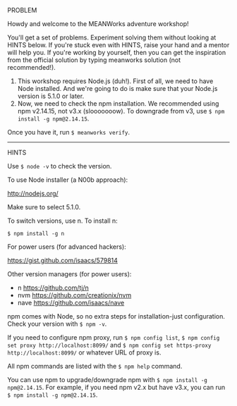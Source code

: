 PROBLEM

Howdy and welcome to the MEANWorks adventure workshop!

You'll get a set of problems. Experiment solving them without looking at HINTS below.
If you're stuck even with HINTS, raise your hand and a mentor will help you.
If you're working by yourself, then you can get the inspiration from the official solution by typing meanworks solution (not recommended!).

1. This workshop requires Node.js (duh!). First of all, we need to have Node installed.
And we're going to do is make sure that your Node.js version is 5.1.0 or later.
2. Now, we need to check the npm installation. We recommended using npm v2.14.15, not v3.x (slooooooow). To downgrade from v3, use `$ npm install -g npm@2.14.15`.

Once you have it, run `$ meanworks verify`.

---

HINTS

Use `$ node -v` to check the version.

To use Node installer (a N00b approach):

http://nodejs.org/

Make sure to select 5.1.0.

To switch versions, use n. To install n:

```
$ npm install -g n
```

For power users (for advanced hackers):

https://gist.github.com/isaacs/579814

Other version managers (for power users):

* n https://github.com/tj/n
* nvm https://github.com/creationix/nvm
* nave https://github.com/isaacs/nave


npm comes with Node, so no extra steps for installation-just configuration. Check your version with `$ npm -v`.

If you need to configure npm proxy, run `$ npm config list`, `$ npm config set proxy http://localhost:8099/` and `$ npm config set https-proxy http://localhost:8099/` or whatever URL of proxy is.

All npm commands are listed with the `$ npm help` command.

You can use npm to upgrade/downgrade npm with `$ npm install -g npm@2.14.15`.
For example, if you need npm v2.x  but have v3.x, you can run `$ npm install -g npm@2.14.15`.
